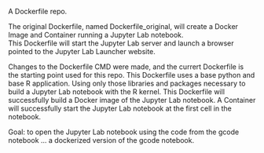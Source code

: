 A Dockerfile repo.


The original Dockerfile, named Dockerfile_original, will create a Docker Image and Container running a Jupyter Lab notebook.  
This Dockerfile will start the Jupyter Lab server and launch a browser pointed to the Jupyter Lab Launcher website.  

Changes to the Dockerfile CMD were made, and the currert Dockerfile is the starting point used for this repo.  This
Dockerfile uses a base python and base R application.  Using only those libraries and packages necessary to build a 
Jupyter Lab notebook with the R kernel.  This Dockerfile will successfully build a Docker image of the Jupyter Lab
notebook.  A Container will successfully start the Jupyter Lab notebook at the first cell in the notebook. 

 Goal: to open the Jupyter Lab notebook using the code from the gcode notebook ... a dockerized version of the gcode notebook.

